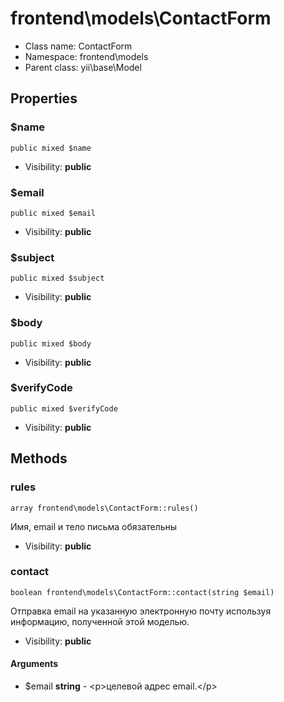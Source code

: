 frontend\models\ContactForm
===============






* Class name: ContactForm
* Namespace: frontend\models
* Parent class: yii\base\Model





Properties
----------


### $name

    public mixed $name





* Visibility: **public**


### $email

    public mixed $email





* Visibility: **public**


### $subject

    public mixed $subject





* Visibility: **public**


### $body

    public mixed $body





* Visibility: **public**


### $verifyCode

    public mixed $verifyCode





* Visibility: **public**


Methods
-------


### rules

    array frontend\models\ContactForm::rules()

Имя, email и тело письма обязательны



* Visibility: **public**




### contact

    boolean frontend\models\ContactForm::contact(string $email)

Отправка email на указанную электронную почту используя информацию, полученной этой моделью.



* Visibility: **public**


#### Arguments
* $email **string** - &lt;p&gt;целевой адрес email.&lt;/p&gt;



